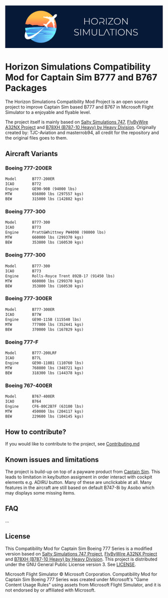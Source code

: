 ![HS-Logo](./branding/Horizon_Simulations.png)

# Horizon Simulations Compatibility Mod for Captain Sim B777 and B767 Packages

The Horizon Simulations Compatibility Mod Project is an open source project to improve Captain Sim based B777 and B767 in Microsoft Flight Simulator to a enjoyable and flyable level.

The project itself is mainly based on [Salty Simulations 747](https://github.com/saltysimulations/salty-747), [FlyByWire A32NX Project](https://github.com/flybywiresim/a32nx) and [B78XH (B787-10 Heavy) by Heavy Division](https://github.com/Heavy-Division/B78XH). Originally created by: TJC-Aviation and masterrob94, all credit for the repository and the original files goes to them.

## Aircraft Variants

### Boeing 777-200ER

 ```
 Model       B777-200ER
 ICAO        B772
 Engine      GE90-90B (94000 lbs)
 MTW         656000 lbs (297557 kgs)
 BEW         315000 lbs (142882 kgs)
```

### Boeing 777-300

 ```
 Model       B777-300
 ICAO        B773
 Engine      Pratt&Whittney PW4098 (98000 lbs)
 MTW         660000 lbs (299370 kgs)
 BEW         353800 lbs (160530 kgs)
 ```

### Boeing 777-300

 ```
 Model       B777-300
 ICAO        B773
 Engine      Rolls-Royce Trent 892B-17 (91450 lbs)
 MTW         660000 lbs (299370 kgs)
 BEW         353800 lbs (160530 kgs)
 ```

### Boeing 777-300ER

 ```
 Model       B777-300ER
 ICAO        B77W
 Engine      GE90-115B (115540 lbs)
 MTW         777000 lbs (352441 kgs)
 BEW         370000 lbs (167829 kgs)
 ```
### Boeing 777-F

 ```
 Model       B777-200LRF
 ICAO        B77L
 Engine      GE90-110B1 (110760 lbs)
 MTW         768800 lbs (348721 kgs)
 BEW         318300 lbs (144378 kgs)
 ```

 ### Boeing 767-400ER

 ```
 Model       B767-400ER
 ICAO        B764
 Engine      CF6-80C2B7F (63100 lbs)
 MTW         450000 lbs (204117 kgs)
 BEW         229600 lbs (104145 kgs)
 ```

## How to contribute?
If you would like to contribute to the project, see [Contributing.md](./Contributing.md)

## Known issues and limitations

The project is build-up on top of a payware product from [Captain Sim](https://captainsim.net/). This leads to limitation in key/button assigment in order interact with cockpit elements e.g. ADIRU button. Many of these are unclickable at all. Many features in the aircraft are still based on default B747-8i by Asobo which may displays some missing items.  

## FAQ

...

## License

This Compatibility Mod for Captain Sim Boeing 777 Series is a modified version based on [Salty Simulations 747 Project](https://github.com/saltysimulations/salty-747), [FlyByWire A32NX Project](https://github.com/flybywiresim/a32nx) and [B78XH (B787-10 Heavy) by Heavy Division](https://github.com/Heavy-Division/B78XH). This project is distributed under the GNU General Public License version 3. See [LICENSE](./LICENSE).

Microsoft Flight Simulator © Microsoft Corporation. Compatibility Mod for Captain Sim Boeing 777 Series was created under Microsoft's "Game Content Usage Rules" using assets from Microsoft Flight Simulator, and it is not endorsed by or affiliated with Microsoft.